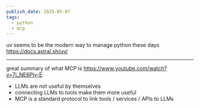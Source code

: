 ```yaml
---
publish_date: 2025-05-07
tags:
  - python
  - mcp
---
```


  
  
uv seems to be the modern way to manage python these days
https://docs.astral.sh/uv/

---
great summary of what MCP is
https://www.youtube.com/watch?v=7j_NE6Pjv-E

- LLMs are not useful by themselves
- connecting LLMs to tools make them more useful
- MCP is a standard protocol to link tools / services / APIs to LLMs